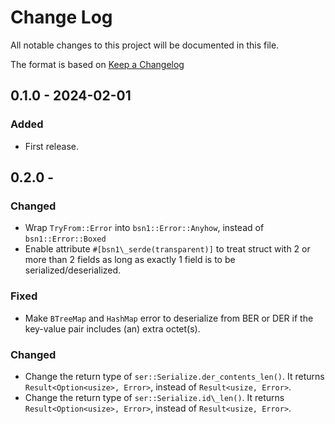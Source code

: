 # Change Log

All notable changes to this project will be documented in this file.

The format is based on [Keep a Changelog](http://keepachangelog.com/)

## 0.1.0 - 2024-02-01

### Added

- First release.

## 0.2.0 -

### Changed

- Wrap `TryFrom::Error` into `bsn1::Error::Anyhow`, instead of `bsn1::Error::Boxed`
- Enable attribute `#[bsn1\_serde(transparent)]` to treat struct with 2 or more than 2 fields as long as exactly 1 field is to be serialized/deserialized.

### Fixed

- Make `BTreeMap` and `HashMap` error to deserialize from BER or DER if the key-value pair includes (an) extra octet(s).

### Changed

- Change the return type of `ser::Serialize.der_contents_len()`. It returns `Result<Option<usize>, Error>`, instead of `Result<usize, Error>`.
- Change the return type of `ser::Serialize.id\_len()`. It returns `Result<Option<usize>, Error>`, instead of `Result<usize, Error>`.
